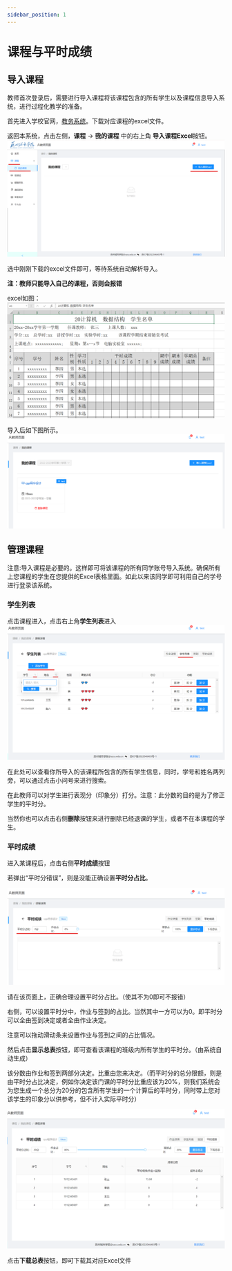 ```yaml
---
sidebar_position: 1
---
```


# 课程与平时成绩

## 导入课程

教师首次登录后，需要进行导入课程将该课程包含的所有学生以及课程信息导入系统，进行过程化教学的准备。

首先进入学校官网，[教务系统](http://jwxt.szcu.edu.cn/)。下载对应课程的excel文件。

返回本系统，点击左侧，**课程** -> **我的课程** 中的右上角 **导入课程Excel**按钮。
![如图所示](./img/1.png)

选中刚刚下载的excel文件即可，等待系统自动解析导入。

**注：教师只能导入自己的课程，否则会报错**

excel如图：
![如图所示](./img/26.png)

导入后如下图所示。
![如图所示](./img/10.png)


## 管理课程

注意:导入课程是必要的。这样即可将该课程的所有同学账号导入系统。确保所有上您课程的学生在您提供的Excel表格里面。如此以来该同学即可利用自己的学号进行登录该系统。

### 学生列表
点击课程进入，点击右上角**学生列表**进入
![如图所示](./img/15.png)

在此处可以查看你所导入的该课程所包含的所有学生信息，同时，学号和姓名两列旁，可以通过点击小问号来进行搜索。

在此教师可以对学生进行表现分（印象分）打分。注意：此分数的目的是为了修正学生的平时分。

当然你也可以点击右侧**删除**按钮来进行删除已经退课的学生，或者不在本课程的学生。


### 平时成绩

进入某课程后，点击右侧**平时成绩**按钮

若弹出“平时分错误”，则是没能正确设置**平时分占比**。

![如图所示](./img/20.png)

请在该页面上，正确合理设置平时分占比。（使其不为0即可不报错）


右侧，可以设置平时分中，作业与签到的占比。当然其中一方可以为0。即平时分可以全由签到决定或者全由作业决定。

注意可以拖动滑动条来设置作业与签到之间的占比情况。

然后点击**显示总表**按钮，即可查看该课程的班级内所有学生的平时分。（由系统自动生成）

该分数由作业和签到两部分决定。比重由您来决定。（而平时分的总分限额，则是由平时分占比决定，例如你决定该门课的平时分比重应该为20%，则我们系统会为您生成一个总分为20分的包含所有学生的一个计算后的平时分，同时带上您对该学生的印象分以供参考，但不计入实际平时分）

![如图所示](./img/21.png)


点击**下载总表**按钮，即可下载其对应Excel文件
